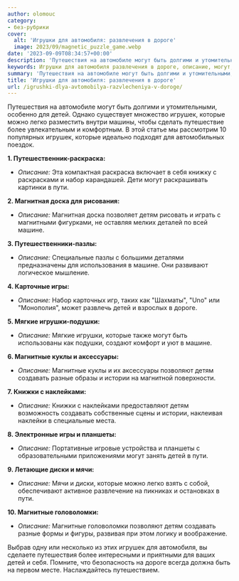 ```yaml
---
author: olomouc
category:
- без-рубрики
cover:
  alt: 'Игрушки для автомобиля: развлечения в дороге'
  image: 2023/09/magnetic_puzzle_game.webp
date: '2023-09-09T08:34:57+00:00'
description: 'Путешествия на автомобиле могут быть долгими и утомительными, особенно для детей. Однако существует множество игрушек, которые можно легко разместить...'
keywords: Игрушки для автомобиля развлечения в дороге, описание, могут, детей, которые, детям, магнитные, игрушек, пути, машине, создавать, путешествия, легко, раскраска, набор, магнитная
summary: 'Путешествия на автомобиле могут быть долгими и утомительными, особенно для детей. Однако существует множество игрушек, которые можно легко разместить...'
title: 'Игрушки для автомобиля: развлечения в дороге'
url: /igrushki-dlya-avtomobilya-razvlecheniya-v-doroge/
---
```


Путешествия на автомобиле могут быть долгими и утомительными, особенно для детей. Однако существует множество игрушек, которые можно легко разместить внутри машины, чтобы сделать путешествие более увлекательным и комфортным. В этой статье мы рассмотрим 10 популярных игрушек, которые идеально подходят для автомобильных поездок.

**1\. Путешественник-раскраска:**

- _Описание:_ Эта компактная раскраска включает в себя книжку с раскрасками и набор карандашей. Дети могут раскрашивать картинки в пути.

**2\. Магнитная доска для рисования:**

- _Описание:_ Магнитная доска позволяет детям рисовать и играть с магнитными фигурками, не оставляя мелких деталей по всей машине.

**3\. Путешественники-пазлы:**

- _Описание:_ Специальные пазлы с большими деталями предназначены для использования в машине. Они развивают логическое мышление.

**4\. Карточные игры:**

- _Описание:_ Набор карточных игр, таких как "Шахматы", "Uno" или "Монополия", может развлечь детей и взрослых в дороге.

**5\. Мягкие игрушки-подушки:**

- _Описание:_ Мягкие игрушки, которые также могут быть использованы как подушки, создают комфорт и уют в машине.

**6\. Магнитные куклы и аксессуары:**

- _Описание:_ Магнитные куклы и их аксессуары позволяют детям создавать разные образы и истории на магнитной поверхности.

**7\. Книжки с наклейками:**

- _Описание:_ Книжки с наклейками предоставляют детям возможность создавать собственные сцены и истории, наклеивая наклейки в специальные места.

**8\. Электронные игры и планшеты:**

- _Описание:_ Портативные игровые устройства и планшеты с образовательными приложениями могут занять детей в пути.

**9\. Летающие диски и мячи:**

- _Описание:_ Мячи и диски, которые можно легко взять с собой, обеспечивают активное развлечение на пикниках и остановках в пути.

**10\. Магнитные головоломки:**

- _Описание:_ Магнитные головоломки позволяют детям создавать разные формы и фигуры, развивая при этом логику и воображение.

Выбрав одну или несколько из этих игрушек для автомобиля, вы сделаете путешествия более интересными и приятными для ваших детей и себя. Помните, что безопасность на дороге всегда должна быть на первом месте. Наслаждайтесь путешествием.